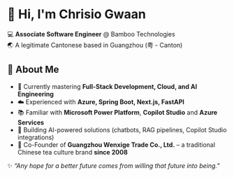 # 👋 Hi, I'm Chrisio Gwaan

💻 **Associate Software Engineer** @ Bamboo Technologies  
🌏 A legitimate Cantonese based in Guangzhou (粤 - Canton)

## 🚀 About Me
- 🌱 Currently mastering **Full-Stack Development, Cloud, and AI Engineering**  
- ☁️ Experienced with **Azure, Spring Boot, Next.js, FastAPI**  
- 📚 Familiar with **Microsoft Power Platform**, **Copilot Studio** and **Azure Services**
- 🤖 Building AI-powered solutions (chatbots, RAG pipelines, Copilot Studio integrations)  
- 🍵 Co-Founder of **Guangzhou Wenxige Trade Co., Ltd.** – a traditional Chinese tea culture brand **since 2008**  

✨ *“Any hope for a better future comes from willing that future into being.”*  

